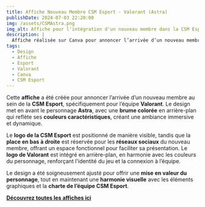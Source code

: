 ```yaml
---  
title: Affiche Nouveau Membre CSM Esport - Valorant (Astra) 
publishDate: 2024-07-03 22:20:00  
img: /assets/CSMAstra.png  
img_alt: Affiche pour l'intégration d'un nouveau membre dans la CSM Esport, mettant en avant le personnage Astra de Valorant avec des éléments graphiques personnalisés.  
description: |  
  Affiche réalisée sur Canva pour annoncer l’arrivée d’un nouveau membre dans la CSM Esport, mettant en avant le personnage Astra de Valorant et intégrant des éléments graphiques personnalisés.  
tags:  
  - Design  
  - Affiche  
  - Esport  
  - Valorant  
  - Canva  
  - CSM Esport  
---  
```


Cette **affiche** a été créée pour annoncer l’arrivée d’un nouveau membre au sein de la **CSM Esport**, spécifiquement pour l’équipe **Valorant**. Le design met en avant le personnage **Astra**, avec une **brume colorée** en arrière-plan qui reflète ses **couleurs caractéristiques**, créant une ambiance immersive et dynamique.  

Le **logo de la CSM Esport** est positionné de manière visible, tandis que la **place en bas à droite** est réservée pour les **réseaux sociaux** du nouveau membre, offrant un espace fonctionnel pour faciliter sa présentation. Le **logo de Valorant** est intégré en arrière-plan, en harmonie avec les couleurs du personnage, renforçant l'identité du jeu et la connexion à l’équipe.  

Le design a été soigneusement ajusté pour offrir une **mise en valeur du personnage**, tout en maintenant une **harmonie visuelle** avec les éléments graphiques et la **charte de l’équipe CSM Esport**.  

**[Découvrez toutes les affiches ici](/components/CSMRoster.pdf)**